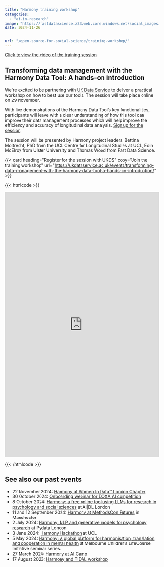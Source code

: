 ```yaml
---
title: "Harmony training workshop"
categories: 
  - "ai-in-research"
image: "https://fastdatascience.z33.web.core.windows.net/social_images/harmony/anne2/17.jpg"
date: 2024-11-26


url: "/open-source-for-social-science/training-workshop/"
---
```


[Click to view the video of the training session](https://www.youtube.com/watch?v=bD_EOVThXkE)

## Transforming data management with the Harmony Data Tool: A hands-on introduction

We're excited to be partnering with [UK Data Service](https://ukdataservice.ac.uk/) to deliver a practical workshop on how to best use our tools. The session will take place online on 29 November.

With live demonstrations of the Harmony Data Tool’s key functionalities, participants will leave with a clear understanding of how this tool can improve their data management processes which will help improve the efficiency and accuracy of longitudinal data analysis. [Sign up for the session](https://ukdataservice.ac.uk/events/transforming-data-management-with-the-harmony-data-tool-a-hands-on-introduction/).

The session will be presented by Harmony project leaders: Bettina Moltrecht, PhD from the UCL Centre for Longitudinal Studies at UCL, Eoin McElroy from Ulster University and Thomas Wood from Fast Data Science.


{{< card heading="Register for the session with UKDS" copy="Join the training workshop" url="https://ukdataservice.ac.uk/events/transforming-data-management-with-the-harmony-data-tool-a-hands-on-introduction/" >}}



{{< htmlcode >}}

<iframe src="https://www.linkedin.com/embed/feed/update/urn:li:share:7267140186432565248" height="866" width="504" frameborder="0" allowfullscreen="" title="Embedded post"></iframe>

{{< /htmlcode >}}


## See also our past events

* 22 November 2024: [Harmony at Women In Data™️ London Chapter](/open-source-for-social-science/women-in-data/)
* 30 October 2024: [Onboarding webinar for DOXA AI competition](/doxa/)
* 8 October 2024: [Harmony: a free online tool using LLMs for research in psychology and social sciences](/psychology-ai-tool/aidl-meetup/)  at AI|DL London
* 11 and 12 September 2024: [Harmony at MethodsCon Futures](/ai-in-mental-health/harmony-at-methodscon-futures/
) in Manchester
* 2 July 2024: [Harmony: NLP and generative models for psychology research](/open-source-for-social-science/pydata-meetup/)  at Pydata London
* 3 June 2024: [Harmony Hackathon](/open-source-for-social-science/hackathon/) at UCL
* 5 May 2024: [Harmony: A global platform for harmonisation, translation and cooperation in mental health](/ai-in-mental-health/harmony-at-lifecourse-seminar/) at  Melbourne Children’s LifeCourse Initiative seminar series.
* 27 March 2024: [Harmony at AI Camp](/psychology-ai-tool/aicamp-meetup/)
* 17 August 2023: [Harmony and TIDAL workshop](/ai-in-mental-health/harmony-and-tidal-workshop)
